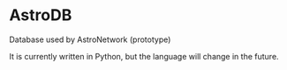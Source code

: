 # AstroDB
Database used by AstroNetwork (prototype)

It is currently written in Python, but the language will change in the future.
